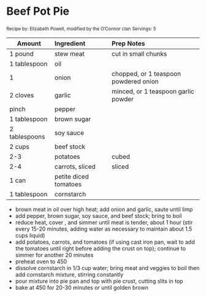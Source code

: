 # Beef Pot Pie

<small>Recipe by: Elizabeth Powell, modified by the O’Connor clan</small>
<small>Servings: 5</small>

| Amount        | Ingredient            | Prep Notes                            |
| ------------- | :-------------------- | :------------------------------------ |
| 1 pound       | stew meat             | cut in small chunks                   |
| 1 tablespoon  | oil                   |                                       |
| 1             | onion                 | chopped, or 1 teaspoon powdered onion |
| 2 cloves      | garlic                | minced, or 1 teaspoon garlic powder   |
| pinch         | pepper                |                                       |
| 1 tablespoon  | brown sugar           |                                       |
| 2 tablespoons | soy sauce             |                                       |
| 2 cups        | beef stock            |                                       |
| 2-3           | potatoes              | cubed                                 |
| 2-4           | carrots, sliced       | sliced                                |
| 1 can         | petite diced tomatoes |                                       |
| 1 tablespoon  | cornstarch            |                                       |

- brown meat in oil over high heat; add onion and garlic, saute until limp
- add pepper, brown sugar, soy sauce, and beef stock; bring to boil
- reduce heat, cover , and simmer until meat is tender, about 1 hour (stir every 15-20 minutes, adding water as necessary to maintain about 1.5 cups liquid)
- add potatoes, carrots, and tomatoes (if using cast iron pan, wait to add the tomatoes until right before adding the crust on top); continue to simmer for another 20 minutes
- preheat oven to 450
- dissolve cornstarch in 1/3 cup water; bring meat and veggies to boil then add cornstarch mixture, stirring constantly
- pour mixture into pie pan and top with pie crust, cutting slits in top
- bake at 450 for 20-30 minutes or until golden brown
